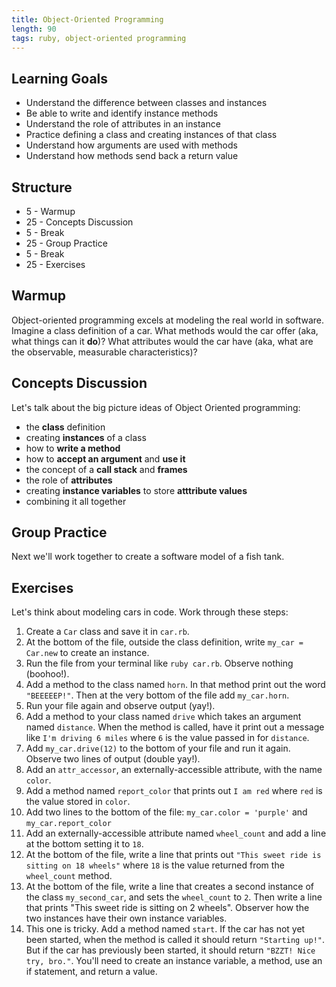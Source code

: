 ```yaml
---
title: Object-Oriented Programming
length: 90
tags: ruby, object-oriented programming
---
```


## Learning Goals

* Understand the difference between classes and instances
* Be able to write and identify instance methods
* Understand the role of attributes in an instance
* Practice defining a class and creating instances of that class
* Understand how arguments are used with methods
* Understand how methods send back a return value

## Structure

* 5 - Warmup
* 25 - Concepts Discussion
* 5 - Break
* 25 - Group Practice
* 5 - Break
* 25 - Exercises

## Warmup

Object-oriented programming excels at modeling the real world in software. Imagine a class definition of a car. What methods would the car offer (aka, what things can it **do**)? What attributes would the car have (aka, what are the observable, measurable characteristics)?

## Concepts Discussion

Let's talk about the big picture ideas of Object Oriented programming:

* the **class** definition
* creating **instances** of a class
* how to **write a method**
* how to **accept an argument** and **use it**
* the concept of a **call stack** and **frames**
* the role of **attributes**
* creating **instance variables** to store **atttribute values**
* combining it all together

## Group Practice

Next we'll work together to create a software model of a fish tank.

## Exercises

Let's think about modeling cars in code. Work through these steps:

1. Create a `Car` class and save it in `car.rb`.
2. At the bottom of the file, outside the class definition, write `my_car = Car.new` to create an instance.
3. Run the file from your terminal like `ruby car.rb`. Observe nothing (boohoo!).
4. Add a method to the class named `horn`. In that method print out the word `"BEEEEEP!"`. Then at the very bottom of the file add `my_car.horn`.
5. Run your file again and observe output (yay!).
6. Add a method to your class named `drive` which takes an argument named `distance`. When the method is called, have it print out a message like `I'm driving 6 miles` where `6` is the value passed in for `distance`.
7. Add `my_car.drive(12)` to the bottom of your file and run it again. Observe two lines of output (double yay!).
8. Add an `attr_accessor`, an externally-accessible attribute, with the name `color`.
9. Add a method named `report_color` that prints out `I am red` where `red` is the value stored in `color`.
10. Add two lines to the bottom of the file: `my_car.color = 'purple'` and `my_car.report_color`
11. Add an externally-accessible attribute named `wheel_count` and add a line at the bottom setting it to `18`.
12. At the bottom of the file, write a line that prints out `"This sweet ride is sitting on 18 wheels"` where `18` is the value returned from the `wheel_count` method.
13. At the bottom of the file, write a line that creates a second instance of the class `my_second_car`, and sets the `wheel_count` to `2`. Then write a line that prints "This sweet ride is sitting on 2 wheels". Observer how the two instances have their own instance variables.
13. This one is tricky. Add a method named `start`. If the car has not yet been started, when the method is called it should return `"Starting up!"`. But if the car has previously been started, it should return `"BZZT! Nice try, bro."`. You'll need to create an instance variable, a method, use an if statement, and return a value.
